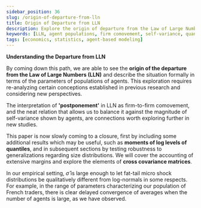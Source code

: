 ```yaml
---
sidebar_position: 36
slug: /origin-of-departure-from-lln
title: Origin of Departure from LLN
description: Explore the origin of departure from the Law of Large Numbers in agent populations, examining firm comovement and self-variance.
keywords: [LLN, agent populations, firm comovement, self-variance, quantiles, cross covariance]
tags: [economics, statistics, agent-based modeling]
---
```



**Understanding the Departure from LLN**

By coming down this path, we are able to see the **origin of the departure from the Law of Large Numbers (LLN)** and describe the situation formally in terms of the parameters of populations of agents. This exploration requires re-analyzing certain conceptions established in previous research and considering new perspectives.

The interpretation of **'postponement'** in LLN as firm-to-firm comovement, and the neat relation that allows us to balance it against the magnitude of self-variance shown by agents, are connections worth exploring further in new studies.

This paper is now slowly coming to a closure, first by including some additional results which may be useful, such as **moments of log levels of quantiles**, and in subsequent sections by testing robustness to generalizations regarding size distributions. We will cover the accounting of extensive margins and explore the elements of **cross covariance matrices**.

In our empirical setting, $\hat{\sigma}$ is large enough to let fat-tail micro shock distributions be qualitatively different from log-normals in some respects. For example, in the range of parameters characterizing our population of French traders, there is clear delayed convergence of averages when the number of agents is large, as we have observed.